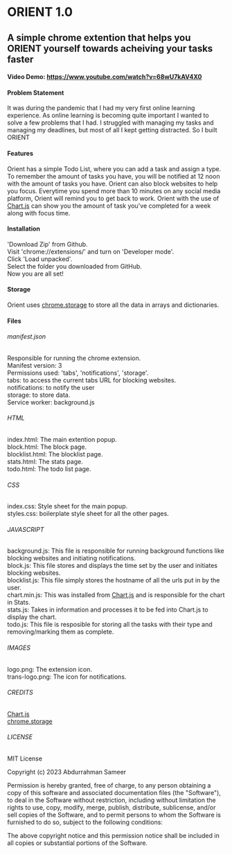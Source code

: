 # ORIENT 1.0
## A simple chrome extention that helps you ORIENT yourself towards acheiving your tasks faster
#### Video Demo:  https://www.youtube.com/watch?v=68wU7kAV4X0

#### Problem Statement
It was during the pandemic that I had my very first online learning experience. As online learning is becoming quite important I wanted to solve a few problems that I had. I struggled with managing my tasks and managing my deadlines, but most of all I kept getting distracted.
So I built ORIENT

#### Features
Orient has a simple Todo List, where you can add a task and assign a type.
To remember the amount of tasks you have, you will be notified at 12 noon with the amount of tasks you have.
Orient can also block websites to help you focus.
Everytime you spend more than 10 minutes on any social media platform, Orient will remind you to get back to work.
Orient with the use of [Chart.js](https://www.chartjs.org/) can show you the amount of task you've completed for a week along with focus time.

#### Installation
'Download Zip' from Github.<br />
Visit 'chrome://extensions/' and turn on 'Developer mode'.<br />
Click 'Load unpacked'.<br />
Select the folder you downloaded from GitHub.<br />
Now you are all set!<br />

#### Storage
Orient uses [chrome.storage](https://developer.chrome.com/docs/extensions/reference/storage/) to store all the data in arrays and dictionaries.

#### Files

###### manifest.json
Responsible for running the chrome extension.<br />
Manifest version: 3<br />
Permissions used: 'tabs', 'notifications', 'storage'.<br />
tabs: to access the current tabs URL for blocking websites.<br />
notifications: to notify the user<br />
storage: to store data.<br />
Service worker: background.js<br />

###### HTML
index.html: The main extention popup.<br />
block.html: The block page.<br />
blocklist.html: The blocklist page.<br />
stats.html: The stats page.<br />
todo.html: The todo list page.<br />

###### CSS
index.css: Style sheet for the main popup.<br />
styles.css: boilerplate style sheet for all the other pages.<br />

###### JAVASCRIPT
background.js: This file is responsible for running background functions like blocking websites and initiating notifications.<br />
block.js: This file stores and displays the time set by the user and initiates blocking websites.<br />
blocklist.js: This file simply stores the hostname of all the urls put in by the user.<br />
chart.min.js: This was installed from [Chart.js](https://www.chartjs.org/) and is responsible for the chart in Stats.<br />
stats.js: Takes in information and processes it to be fed into Chart.js to display the chart.<br />
todo.js: This file is resposible for storing all the tasks with their type and removing/marking them as complete.<br />

###### IMAGES
logo.png: The extension icon.<br />
trans-logo.png: The icon for notifications.<br />

###### CREDITS

[Chart.js](https://www.chartjs.org/)<br />
[chrome.storage](https://developer.chrome.com/docs/extensions/reference/storage/)

###### LICENSE
MIT License

Copyright (c) 2023 Abdurrahman Sameer

Permission is hereby granted, free of charge, to any person obtaining a copy
of this software and associated documentation files (the "Software"), to deal
in the Software without restriction, including without limitation the rights
to use, copy, modify, merge, publish, distribute, sublicense, and/or sell
copies of the Software, and to permit persons to whom the Software is
furnished to do so, subject to the following conditions:

The above copyright notice and this permission notice shall be included in all
copies or substantial portions of the Software.

